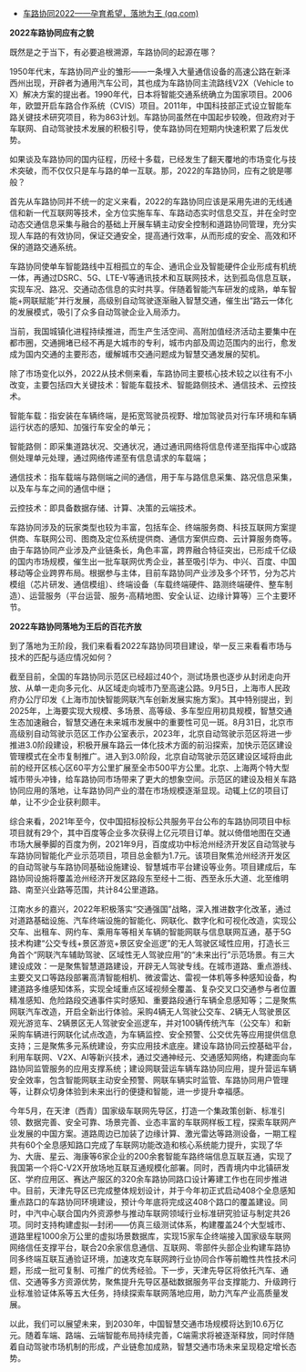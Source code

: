 - [车路协同2022——孕育希望，落地为王 (qq.com)](https://mp.weixin.qq.com/s/CkiM-JID6Rkfs6yl29BVKQ)

**2022车路协同应有之貌**

既然是之于当下，有必要追根溯源，车路协同的起源在哪？

1950年代末，车路协同产业的雏形——一条埋入大量通信设备的高速公路在新泽西州出现，开辟者为通用汽车公司，其也成为车路协同主流路线V2X（Vehicle to X）解决方案的提出者。1990年代，日本将智能交通系统确立为国家项目。2006年，欧盟开启车路合作系统（CVIS）项目。2011年，中国科技部正式设立智能车路关键技术研究项目，称为863计划。车路协同虽然在中国起步较晚，但政府对于车联网、自动驾驶技术发展的积极引导，使车路协同在短期内快速积累了后发优势。

如果谈及车路协同的国内征程，历经十多载，已经发生了翻天覆地的市场变化与技术突破，而不仅仅只是车与路的单一互联。那，2022的车路协同，应有之貌是哪般？

首先从车路协同并不统一的定义来看，2022的车路协同应该是采用先进的无线通信和新一代互联网等技术，全方位实施车车、车路动态实时信息交互，并在全时空动态交通信息采集与融合的基础上开展车辆主动安全控制和道路协同管理，充分实现人车路的有效协同，保证交通安全，提高通行效率，从而形成的安全、高效和环保的道路交通系统。

车路协同使单车智能路线中互相孤立的车企、通讯企业及智能硬件企业形成有机统一体，再通过DSRC、5G、LTE-V等通讯技术和互联网技术，达到孤岛信息互联，实现车况、路况、交通动态信息的实时共享。伴随着智能汽车研发的成熟，单车智能+网联赋能”并行发展，高级别自动驾驶逐渐融入智慧交通，催生出“路云一体化的发展模式，吸引了众多自动驾驶企业入局添力。

当前，我国城镇化进程持续推进，而生产生活空间、高附加值经济活动主要集中在都市圈，交通拥堵已经不再是大城市的专利，城市内部及周边范围内的出行，愈发成为国内交通的主要形态，缓解城市交通问题成为智慧交通发展的契机。

除了市场变化以外，2022从技术侧来看，车路协同主要核心技术较之以往有不小改变，主要包括四大关键技术：智能车载技术、智能路侧技术、通信技术、云控技术。

智能车载：指安装在车辆终端，是拓宽驾驶员视野、增加驾驶员对行车环境和车辆运行状态的感知、加强行车安全的单元；

智能路侧：即采集道路状况、交通状况，通过通讯网络将信息传递至指挥中心或路侧处理单元处理，通过网络传递至有信息请求的车载端；

通信技术：指车载端与路侧端之间的通信，用于车与路信息采集、路况信息采集，以及车与车之间的通信中继；

云控技术：即具备数据存储、计算、决策的云端技术。

车路协同涉及的玩家类型也较为丰富，包括车企、终端服务商、科技互联网方案提供商、车联网公司、图商及定位系统提供商、通信方案供应商、云计算服务商等。由于车路协同产业涉及产业链条长，角色丰富，跨界融合特征突出，已形成千亿级的国内市场规模，催生出一批车联网优秀企业，甚至吸引华为、中兴、百度、中国移动等企业跨界布局。根据参与主体，目前车路协同产业涉及多个环节，分为芯片模组（芯片研发、通信模组）、终端设备（车载终端硬件、路测终端硬件、整车制造）、运营服务（平台运营、服务-高精地图、安全认证、边缘计算等）三个主要环节。

**2022车路协同落地为王后的百花齐放**

到了落地为王阶段，我们来看看2022车路协同项目建设，举一反三来看看市场与技术的匹配与适应情况如何？

截至目前，全国的车路协同示范区已经超过40个，测试场景也逐步从封闭走向开放、从单一走向多元化、从区域走向城市乃至高速公路。9月5日，上海市人民政府办公厅印发《上海市加快智能网联汽车创新发展实施方案》。其中特别提出，到2025年，上海要实现大规模、多场景、高等级、多车型应用初具规模，智慧交通生态加速融合，智慧交通在未来城市发展中的重要性可见一斑。8月31日，北京市高级别自动驾驶示范区工作办公室表示，2023年，北京自动驾驶示范区将进一步推进3.0阶段建设，积极开展车路云一体化技术方面的前沿探索，加快示范区建设管理模式在全市复制推广。进入到3.0阶段，北京自动驾驶示范区建设区域将由此前的经开区核心区60平方公里扩展至全市500平方公里。北京、上海两个特大型城市带头冲锋，给车路协同市场带来了更大的想象空间。示范区的建设及相关车路协同应用的落地，让车路协同产业的潜在市场规模逐渐显现。动辄上亿的项目订单，让不少企业获利颇丰。

综合来看，2021年至今，仅中国招标投标公共服务平台公布的车路协同项目中标项目就有29个，其中百度等企业多次获得上亿元项目订单。就以倚借地图在交通市场大展拳脚的百度为例，2021年9月，百度成功中标沧州经济开发区自动驾驶与车路协同智能化产业示范项目，项目总金额为1.7元。该项目聚焦沧州经济开发区的自动驾驶与车路协同基础设施建设、智慧城市平台建设等业务。项目建成后，车路协同设施将覆盖沧州经济开发区路段东至经十二街、西至永乐大道、北至维明路、南至兴业路等范围，共计84公里道路。

江南水乡的嘉兴，2022年积极落实“交通强国”战略，深入推进数字化改革，通过对道路基础设施、汽车终端设施的智能化、网联化、数字化和可视化改造，实现公交车、出租车、网约车、乘用车等相关车辆的智能网联与信息联网互通，基于5G技术构建“公交专线+景区游览+景区安全巡逻”的无人驾驶区域性应用，打造长三角首个“网联汽车辅助驾驶、区域性无人驾驶应用”的“未来出行”示范场景。有三大建设成效：一是聚焦智慧道路建设，开辟无人驾驶专线。在城市道路、重点游线、主要交叉口等路段部署高清智能相机、微波雷达、雷视一体机等多种感知设备，构建道路多维感知体系，实现全域重点区域视频全覆盖、复杂交叉口交通参与者位置精准感知、危险路段交通事件实时感知、重要路段通行车辆全息感知等；二是聚焦网联汽车改造，开启全新出行体验。采购4辆无人驾驶公交车、2辆无人驾驶景区观光游览车、2辆景区无人驾驶安全巡逻车，并对100辆传统汽车（公交车）和新采购车辆进行网联化试点改造，为车辆监控、安全预警、公交优先等应用提供信息支持；三是聚焦多元系统建设，夯实应用技术底座。建设车路协同云控基础平台，利用车联网、V2X、AI等新兴技术，通过交通神经元、交通感知网络，构建面向车路协同监管服务的应用支撑系统；建设网联营运车辆车路协同应用，提升营运车辆安全效率，包含智能网联主动安全预警、网联车辆实时监管、车路协同用户管理等，让群众切身体验到未来出行的便捷和智能，进一步提升幸福感。

今年5月，在天津（西青）国家级车联网先导区，打造一个集政策创新、标准引领、数据完善、安全可靠、场景完善、业态丰富的车联网样板工程，探索车联网产业发展的中国方案。道路周边已加装了边缘计算、激光雷达等路测设备，一期工程共有60个全息感知路口完成了车联网功能改造和核心系统能力提升，实现了华为、大唐、星云、海康等6家企业的200余套智能车路终端信息互联互通，实现了我国第一个将C-V2X开放场地互联互通规模化部署。同时，西青境内中北镇研发区、学府应用区、赛达产服区的320余车路协同路口设计筹建工作也在同步推进中。目前，天津先导区已完成整体规划设计，并于今年初正式启动408个全息感知重点路口的车路协同环境建设，预计今年底将完成这408个路口的覆盖建设。同时，中汽中心联合国内外资源参与推动车联网领域行业标准研究验证与制定共26项。同时支持构建虚拟—封闭——仿真三级测试体系，构建覆盖24个大型城市、道路里程1000余万公里的虚拟场景数据库，实现15家车企终端接入国家级车联网网络信任支撑平台，联合20余家信息通信、互联网、零部件头部企业构建车路协同多终端互联互通验证环境，加速攻克车联网跨行业协同合作等前瞻性共性技术问题，形成一批可复制、可推广的优秀经验。下一步，天津先导区将依托汽车、通信、交通等多方资源优势，聚焦提升先导区基础数据服务平台支撑能力、升级跨行业标准验证体系等五大任务，持续探索车联网落地应用，助力汽车产业高质量发展。

以此，我们可以展望未来，到2030年，中国智慧交通市场规模将达到10.6万亿元。随着车端、路端、云端智能布局持续完善，C端需求将被逐渐释放，同时伴随着自动驾驶市场机制的形成，产业链愈加成熟，智慧交通市场未来呈现稳定增长态势。